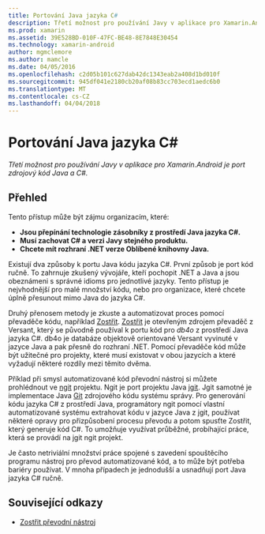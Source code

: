 ```yaml
---
title: Portování Java jazyka C#
description: Třetí možnost pro používání Javy v aplikace pro Xamarin.Android je port zdrojový kód Java a C#.
ms.prod: xamarin
ms.assetid: 39E528BD-010F-47FC-BE48-8E7848E30454
ms.technology: xamarin-android
author: mgmclemore
ms.author: mamcle
ms.date: 04/05/2016
ms.openlocfilehash: c2d05b101c627dab42dc1343eab2a408d1bd010f
ms.sourcegitcommit: 945df041e2180cb20af08b83cc703ecd1aedc6b0
ms.translationtype: MT
ms.contentlocale: cs-CZ
ms.lasthandoff: 04/04/2018
---
```

# <a name="porting-java-to-c"></a>Portování Java jazyka C#

_Třetí možnost pro používání Javy v aplikace pro Xamarin.Android je port zdrojový kód Java a C#._

## <a name="overview"></a>Přehled

Tento přístup může být zájmu organizacím, které:

-  **Jsou přepínání technologie zásobníky z prostředí Java jazyka C#.**
-  **Musí zachovat C# a verzi Javy stejného produktu.**
-  **Chcete mít rozhraní .NET verze Oblíbené knihovny Java.**


Existují dva způsoby k portu Java kódu jazyka C#. První způsob je port kód ručně. To zahrnuje zkušený vývojáře, kteří pochopit .NET a Java a jsou obeznámeni s správné idioms pro jednotlivé jazyky. Tento přístup je nejvhodnější pro malé množství kódu, nebo pro organizace, které chcete úplně přesunout mimo Java do jazyka C#.

Druhý přenosem metody je zkuste a automatizovat proces pomocí převaděče kódu, například [Zostřit](https://github.com/mono/sharpen). [Zostřit](https://github.com/mono/sharpen) je otevřeným zdrojem převaděč z Versant, který se původně používal k portu kód pro *db4o* z prostředí Java jazyka C#. db4o je databáze objektově orientované Versant vyvinuté v jazyce Java a pak přesně do rozhraní .NET. Pomocí převaděče kód může být užitečné pro projekty, které musí existovat v obou jazycích a které vyžadují některé rozdíly mezi těmito dvěma.

Příklad při smysl automatizované kód převodní nástroj si můžete prohlédnout ve [ngit](https://github.com/mono/ngit) projektu.
Ngit je port projektu Java [jgit](http://eclipse.org/).
Jgit samotné je implementace Java [Git](http://git-scm.com/) zdrojového kódu systému správy. Pro generování kódu jazyka C# z prostředí Java, programátory ngit pomocí vlastní automatizované systému extrahovat kódu v jazyce Java z jgit, používat některé opravy pro přizpůsobení procesu převodu a potom spusťte Zostřit, který generuje kód C#. To umožňuje využívat průběžné, probíhající práce, která se provádí na jgit ngit projekt.

Je často netriviální množství práce spojené s zavedení spouštěcího programu nástroj pro převod automatizované kód, a to může být potřeba bariéry používat. V mnoha případech je jednodušší a usnadňují port Java jazyka C# ručně.



## <a name="related-links"></a>Související odkazy

- [Zostřit převodní nástroj](https://github.com/mono/sharpen)

